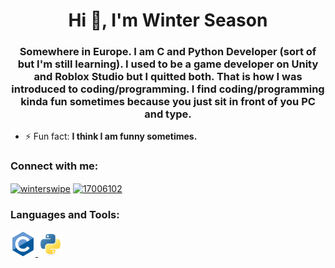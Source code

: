 <h1 align="center">Hi 👋, I'm Winter Season</h1>
<h3 align="center">Somewhere in Europe. I am C and Python Developer (sort of but I'm still learning). I used to be a game developer on Unity and Roblox Studio but I quitted both. That is how I was introduced to coding/programming. I find coding/programming kinda fun sometimes because you just sit in front of you PC and type.</h3>

- ⚡ Fun fact: **I think I am funny sometimes.**

<h3 align="left">Connect with me:</h3>
<p align="left">
<a href="https://twitter.com/winterswipe" target="blank"><img align="center" src="https://raw.githubusercontent.com/rahuldkjain/github-profile-readme-generator/master/src/images/icons/Social/twitter.svg" alt="winterswipe" height="30" width="40" /></a>
<a href="https://stackoverflow.com/users/17006102" target="blank"><img align="center" src="https://raw.githubusercontent.com/rahuldkjain/github-profile-readme-generator/master/src/images/icons/Social/stack-overflow.svg" alt="17006102" height="30" width="40" /></a>
</p>

<h3 align="left">Languages and Tools:</h3>
<p align="left"> <a href="https://www.cprogramming.com/" target="_blank"> <img src="https://raw.githubusercontent.com/devicons/devicon/master/icons/c/c-original.svg" alt="c" width="40" height="40"/> </a> <a href="https://www.python.org" target="_blank"> <img src="https://raw.githubusercontent.com/devicons/devicon/master/icons/python/python-original.svg" alt="python" width="40" height="40"/> </a> </p>

